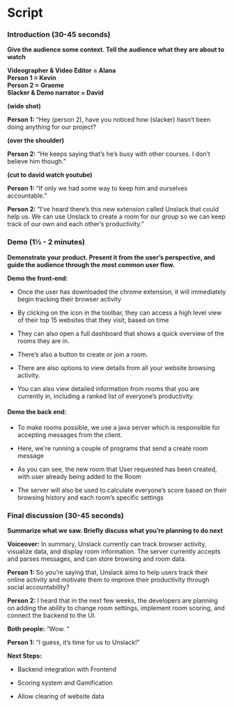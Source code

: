 # Script

### Introduction (30-45 seconds)

**Give the audience some context. Tell the audience what they are about to watch**

**Videographer & Video Editor = Alana**<br/>
**Person 1 = Kevin**<br/>
**Person 2 = Graeme**<br/>
**Slacker & Demo narrator = David**<br/>

 **(wide shot)**
 
 **Person 1:** “Hey (person 2), have you noticed how (slacker) hasn’t been doing anything for our project?
 
 **(over the shoulder)**
 
 **Person 2:** “He keeps saying that’s he’s busy with other courses. I don’t believe him though.”
 
 **(cut to david watch youtube)**
 
 **Person 1:** “If only we had some way to keep him and ourselves accountable.”
 
 **Person 2:** “I’ve heard there’s this new extension called Unslack that could help us. We can use Unslack to create a room for our group so we can keep track of our own and each other’s productivity.”


### Demo (1½ - 2 minutes)
**Demonstrate your product. Present it from the user’s perspective, and guide the audience through the most common user flow.**

**Demo the front-end:**

* Once the user has downloaded the chrome extension, it will immediately begin tracking their browser activity

* By clicking on the icon in the toolbar, they can access a high level view of their top 15 websites that they visit, based on time

* They can also open a full dashboard that shows a quick overview of the rooms they are in.

* There’s also a button to create or join a room. 

* There are also options to view details from all your website browsing activity.

* You can also view detailed information from rooms that you are currently in, including a ranked list of everyone’s productivity.

#### Demo the back end:

* To make rooms possible, we use a java server which is responsible for accepting messages from the client.

* Here, we're running a couple of programs that send a create room message

* As you can see, the new room that User requested has been created, with user already being added to the Room

* The server will also be used to calculate everyone’s score based on their browsing history and each room’s specific settings

### Final discussion (30-45 seconds)
**Summarize what we saw. Briefly discuss what you’re planning to do next**

**Voiceover:** In summary, Unslack currently can track browser activity, visualize data, and display room information. The server currently accepts and parses messages, and can store browsing and room data.

**Person 1:** So you’re saying that, Unslack aims to help users track their online activity and motivate them to improve their productivity through social accountability?

**Person 2:** I heard that in the next few weeks, the developers are planning on adding the ability to change room settings, implement room scoring, and connect the backend to the UI. 

**Both people:** “Wow. “

**Person 1:** “I guess, it’s time for us to Unslack!”

**Next Steps:**

* Backend integration with Frontend

* Scoring system and Gamification

* Allow clearing of website data
